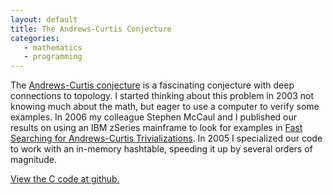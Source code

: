 ```yaml
---
layout: default
title: The Andrews-Curtis Conjecture
categories:
   - mathematics
   - programming
---
```

The <a
href="http://en.wikipedia.org/wiki/Andrews%E2%80%93Curtis_conjecture">Andrews-Curtis
conjecture</a> is a fascinating conjecture with deep connections to
topology.  I started thinking about this problem in 2003 not knowing
much about the math, but eager to use a computer to verify some
examples.  In 2006 my colleague Stephen McCaul and I published our
results on using an IBM zSeries mainframe to look for examples in <a
href="http://projecteuclid.org/euclid.em/1175789740">Fast Searching
for Andrews-Curtis Trivializations</a>.  In 2005 I specialized our
code to work with an in-memory hashtable, speeding it up by several
orders of magnitude.

[View the C code at github.](https://github.com/rsbowman/ac-mem)
